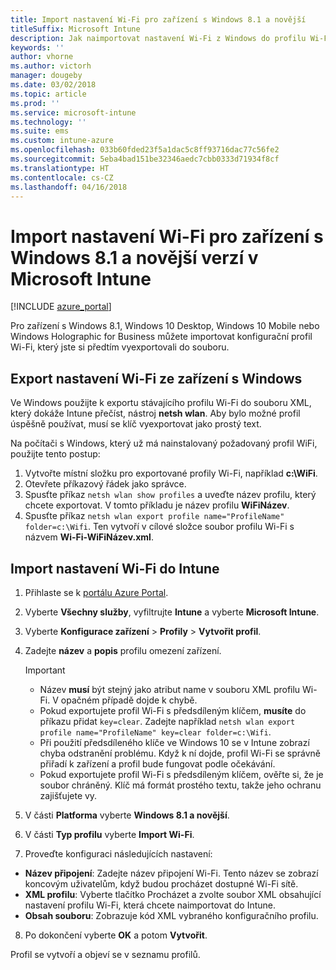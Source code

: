 ```yaml
---
title: Import nastavení Wi-Fi pro zařízení s Windows 8.1 a novější
titleSuffix: Microsoft Intune
description: Jak naimportovat nastavení Wi-Fi z Windows do profilu Wi-Fi v Intune
keywords: ''
author: vhorne
ms.author: victorh
manager: dougeby
ms.date: 03/02/2018
ms.topic: article
ms.prod: ''
ms.service: microsoft-intune
ms.technology: ''
ms.suite: ems
ms.custom: intune-azure
ms.openlocfilehash: 033b60fded23f5a1dac5c8ff93716dac77c56fe2
ms.sourcegitcommit: 5eba4bad151be32346aedc7cbb0333d71934f8cf
ms.translationtype: HT
ms.contentlocale: cs-CZ
ms.lasthandoff: 04/16/2018
---
```

# <a name="import-wi-fi-settings-for-windows-81-and-later-devices-in-microsoft-intune"></a>Import nastavení Wi-Fi pro zařízení s Windows 8.1 a novější verzí v Microsoft Intune

[!INCLUDE [azure_portal](./includes/azure_portal.md)]

Pro zařízení s Windows 8.1, Windows 10 Desktop, Windows 10 Mobile nebo Windows Holographic for Business můžete importovat konfigurační profil Wi-Fi, který jste si předtím vyexportovali do souboru.

## <a name="export-wi-fi-settings-from-a-windows-device"></a>Export nastavení Wi-Fi ze zařízení s Windows

Ve Windows použijte k exportu stávajícího profilu Wi-Fi do souboru XML, který dokáže Intune přečíst, nástroj **netsh wlan**. Aby bylo možné profil úspěšně používat, musí se klíč vyexportovat jako prostý text.

Na počítači s Windows, který už má nainstalovaný požadovaný profil WiFi, použijte tento postup:

1. Vytvořte místní složku pro exportované profily Wi-Fi, například **c:\WiFi**.
2. Otevřete příkazový řádek jako správce.
3. Spusťte příkaz `netsh wlan show profiles` a uveďte název profilu, který chcete exportovat. V tomto příkladu je název profilu **WiFiNázev**.
4. Spusťte příkaz `netsh wlan export profile name="ProfileName" folder=c:\Wifi`. Ten vytvoří v cílové složce soubor profilu Wi-Fi s názvem **Wi-Fi-WiFiNázev.xml**.

## <a name="import-the-wi-fi-settings-into-intune"></a>Import nastavení Wi-Fi do Intune

1. Přihlaste se k [portálu Azure Portal](https://portal.azure.com).
2. Vyberte **Všechny služby**, vyfiltrujte **Intune** a vyberte **Microsoft Intune**.
3. Vyberte **Konfigurace zařízení** > **Profily** > **Vytvořit profil**.
4. Zadejte **název** a **popis** profilu omezení zařízení.

    > [!IMPORTANT]
    > - Název **musí** být stejný jako atribut name v souboru XML profilu Wi-Fi. V opačném případě dojde k chybě.
    > - Pokud exportujete profil Wi-Fi s předsdíleným klíčem, **musíte** do příkazu přidat `key=clear`. Zadejte například `netsh wlan export profile name="ProfileName" key=clear folder=c:\Wifi`.
    > - Při použití předsdíleného klíče ve Windows 10 se v Intune zobrazí chyba odstranění problému. Když k ní dojde, profil Wi-Fi se správně přiřadí k zařízení a profil bude fungovat podle očekávání.
    > - Pokud exportujete profil Wi-Fi s předsdíleným klíčem, ověřte si, že je soubor chráněný. Klíč má formát prostého textu, takže jeho ochranu zajišťujete vy.

5. V části **Platforma** vyberte **Windows 8.1 a novější**.
6. V části **Typ profilu** vyberte **Import Wi-Fi**.
7. Proveďte konfiguraci následujících nastavení:
  - **Název připojení**: Zadejte název připojení Wi-Fi. Tento název se zobrazí koncovým uživatelům, když budou procházet dostupné Wi-Fi sítě.
  - **XML profilu**: Vyberte tlačítko Procházet a zvolte soubor XML obsahující nastavení profilu Wi-Fi, která chcete naimportovat do Intune.
  - **Obsah souboru**: Zobrazuje kód XML vybraného konfiguračního profilu.
8. Po dokončení vyberte **OK** a potom **Vytvořit**.

Profil se vytvoří a objeví se v seznamu profilů.
